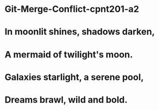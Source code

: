 # Git-Merge-Conflict-cpnt201-a2

# In moonlit shines, shadows darken,

# A mermaid of twilight's moon.

# Galaxies starlight, a serene pool,

# Dreams brawl, wild and bold.
